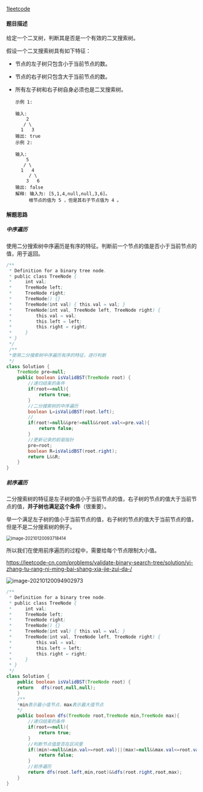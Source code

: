 [1leetcode](https://leetcode-cn.com/problems/validate-binary-search-tree/)

#### 题目描述

给定一个二叉树，判断其是否是一个有效的二叉搜索树。

假设一个二叉搜索树具有如下特征：

- 节点的左子树只包含小于当前节点的数。

- 节点的右子树只包含大于当前节点的数。

- 所有左子树和右子树自身必须也是二叉搜索树。

  ```
  示例 1:
  
  输入:
      2
     / \
    1   3
  输出: true
  示例 2:
  
  输入:
      5
     / \
    1   4
       / \
      3   6
  输出: false
  解释: 输入为: [5,1,4,null,null,3,6]。
       根节点的值为 5 ，但是其右子节点值为 4 。
  ```

  

#### 解题思路

##### 中序遍历

使用二分搜索树中序遍历是有序的特征。判断前一个节点的值是否小于当前节点的值，用于返回。

```java
/**
 * Definition for a binary tree node.
 * public class TreeNode {
 *     int val;
 *     TreeNode left;
 *     TreeNode right;
 *     TreeNode() {}
 *     TreeNode(int val) { this.val = val; }
 *     TreeNode(int val, TreeNode left, TreeNode right) {
 *         this.val = val;
 *         this.left = left;
 *         this.right = right;
 *     }
 * }
 */
 /**
 *使用二分搜索树中序遍历有序的特征，进行判断
 */
class Solution {
    TreeNode pre=null;
    public boolean isValidBST(TreeNode root) {
        //递归结束的条件
        if(root==null){
            return true;
        }
        //二分搜索树的中序遍历
        boolean L=isValidBST(root.left);
        //
        if(root!=null&&pre!=null&&root.val<=pre.val){
            return false;
        }
        //更新记录的前驱指针
        pre=root;
        boolean R=isValidBST(root.right);
        return L&&R;
    }
}
```

##### 前序遍历

二分搜索树的特征是左子树的值小于当前节点的值，右子树的节点的值大于当前节点的值，**并子树也满足这个条件**（很重要）。

举一个满足左子树的值小于当前节点的值，右子树的节点的值大于当前节点的值，但是不是二分搜索树的例子。

<img src="https://i.loli.net/2021/01/20/RmW4MKzrobPufc1.png" alt="image-20210120093718414" style="zoom:80%;" />

所以我们在使用前序遍历的过程中，需要给每个节点限制大小值。

https://leetcode-cn.com/problems/validate-binary-search-tree/solution/yi-zhang-tu-rang-ni-ming-bai-shang-xia-jie-zui-da-/

![image-20210120094902973](https://i.loli.net/2021/01/20/MjwIz4l5nO1ZRAS.png)

```java
/**
 * Definition for a binary tree node.
 * public class TreeNode {
 *     int val;
 *     TreeNode left;
 *     TreeNode right;
 *     TreeNode() {}
 *     TreeNode(int val) { this.val = val; }
 *     TreeNode(int val, TreeNode left, TreeNode right) {
 *         this.val = val;
 *         this.left = left;
 *         this.right = right;
 *     }
 * }
 */
class Solution {
    public boolean isValidBST(TreeNode root) {
    return   dfs(root,null,null);
    }
    /**
    *min表示最小值节点，max表示最大值节点
    */
    public boolean dfs(TreeNode root,TreeNode min,TreeNode max){
        //递归结束的条件
        if(root==null){
            return true;
        }
        //判断节点值是否在区间里
        if((min!=null&&min.val>=root.val)||(max!=null&&max.val<=root.val)){
            return false;
        }
        //前序遍历
        return dfs(root.left,min,root)&&dfs(root.right,root,max);
    }
}
```

